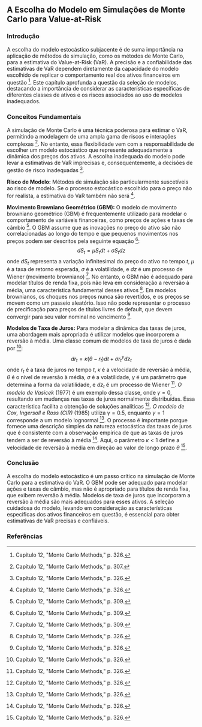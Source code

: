 ## A Escolha do Modelo em Simulações de Monte Carlo para Value-at-Risk

### Introdução
A escolha do modelo estocástico subjacente é de suma importância na aplicação de métodos de simulação, como os métodos de Monte Carlo, para a estimativa do Value-at-Risk (VaR). A precisão e a confiabilidade das estimativas de VaR dependem diretamente da capacidade do modelo escolhido de replicar o comportamento real dos ativos financeiros em questão [^326]. Este capítulo aprofunda a questão da seleção de modelos, destacando a importância de considerar as características específicas de diferentes classes de ativos e os riscos associados ao uso de modelos inadequados.

### Conceitos Fundamentais
A simulação de Monte Carlo é uma técnica poderosa para estimar o VaR, permitindo a modelagem de uma ampla gama de riscos e interações complexas [^307]. No entanto, essa flexibilidade vem com a responsabilidade de escolher um modelo estocástico que represente adequadamente a dinâmica dos preços dos ativos. A escolha inadequada do modelo pode levar a estimativas de VaR imprecisas e, consequentemente, a decisões de gestão de risco inadequadas [^326].

**Risco de Modelo:** Métodos de simulação são particularmente suscetíveis ao risco de modelo. Se o processo estocástico escolhido para o preço não for realista, a estimativa do VaR também não será [^326].

**Movimento Browniano Geométrico (GBM):** O modelo de movimento browniano geométrico (GBM) é frequentemente utilizado para modelar o comportamento de variáveis financeiras, como preços de ações e taxas de câmbio [^309]. O GBM assume que as inovações no preço do ativo são não correlacionadas ao longo do tempo e que pequenos movimentos nos preços podem ser descritos pela seguinte equação [^309]:
$$dS_t = \mu S_t dt + \sigma S_t dz$$
onde $dS_t$ representa a variação infinitesimal do preço do ativo no tempo $t$, $\mu$ é a taxa de retorno esperada, $\sigma$ é a volatilidade, e $dz$ é um processo de Wiener (movimento browniano) [^309].
No entanto, o GBM não é adequado para modelar títulos de renda fixa, pois não leva em consideração a reversão à média, uma característica fundamental desses ativos [^326]. Em modelos brownianos, os choques nos preços nunca são revertidos, e os preços se movem como um passeio aleatório. Isso não pode representar o processo de precificação para preços de títulos livres de default, que devem convergir para seu valor nominal no vencimento [^326].

**Modelos de Taxa de Juros:** Para modelar a dinâmica das taxas de juros, uma abordagem mais apropriada é utilizar modelos que incorporem a reversão à média. Uma classe comum de modelos de taxa de juros é dada por [^326]:
$$dr_t = \kappa (\theta - r_t) dt + \sigma r_t^\gamma dz_t$$
onde $r_t$ é a taxa de juros no tempo $t$, $\kappa$ é a velocidade de reversão à média, $\theta$ é o nível de reversão à média, $\sigma$ é a volatilidade, $\gamma$ é um parâmetro que determina a forma da volatilidade, e $dz_t$ é um processo de Wiener [^326].
*O modelo de Vasicek* (1977) é um exemplo dessa classe, onde $\gamma = 0$, resultando em mudanças nas taxas de juros normalmente distribuídas. Essa característica facilita a obtenção de soluções analíticas [^326].
*O modelo de Cox, Ingersoll e Ross (CIR)* (1985) utiliza $\gamma = 0.5$, enquanto $\gamma = 1$ corresponde a um modelo lognormal [^326]. O processo é importante porque fornece uma descrição simples da natureza estocástica das taxas de juros que é consistente com a observação empírica de que as taxas de juros tendem a ser de reversão à média [^326]. Aqui, o parâmetro $\kappa < 1$ define a velocidade de reversão à média em direção ao valor de longo prazo $\theta$ [^326].

### Conclusão
A escolha do modelo estocástico é um passo crítico na simulação de Monte Carlo para a estimativa do VaR. O GBM pode ser adequado para modelar ações e taxas de câmbio, mas não é apropriado para títulos de renda fixa, que exibem reversão à média. Modelos de taxa de juros que incorporam a reversão à média são mais adequados para esses ativos. A seleção cuidadosa do modelo, levando em consideração as características específicas dos ativos financeiros em questão, é essencial para obter estimativas de VaR precisas e confiáveis.

### Referências
[^307]: Capítulo 12, "Monte Carlo Methods," p. 307.
[^309]: Capítulo 12, "Monte Carlo Methods," p. 309.
[^326]: Capítulo 12, "Monte Carlo Methods," p. 326.
<!-- END -->